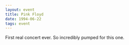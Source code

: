 ```yaml
---
layout: event
title: Pink Floyd
date: 1994-06-22
tags: event
---
```


First real concert ever.
So incredibly pumped for this one.
